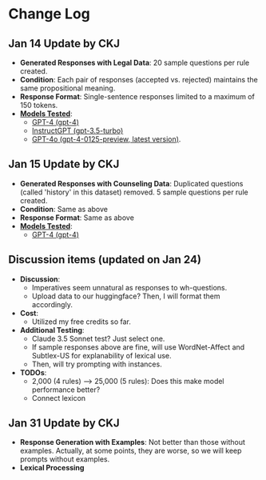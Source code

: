 # Change Log

## Jan 14 Update by CKJ
- **Generated Responses with Legal Data**: 20 sample questions per rule created.
- **Condition**: Each pair of responses (accepted vs. rejected) maintains the same propositional meaning.
- **Response Format**: Single-sentence responses limited to a maximum of 150 tokens.
- [**Models Tested**](https://github.com/ninackjeong/LLM-alignment-data-generation/blob/main/scripts/gpt-family.ipynb):
  - [GPT-4 (gpt-4)](https://github.com/ninackjeong/LLM-alignment-data-generation/tree/main/generated-data/open-australian-legal-qa/GPT-4/test-phase2)
  - [InstructGPT (gpt-3.5-turbo)](https://github.com/ninackjeong/LLM-alignment-data-generation/tree/main/generated-data/open-australian-legal-qa/InstructGPT/test-phase1)
  - [GPT-4o (gpt-4-0125-preview, latest version)](https://github.com/ninackjeong/LLM-alignment-data-generation/tree/main/generated-data/open-australian-legal-qa/GPT-4o/test-phase1).

## Jan 15 Update by CKJ
- **Generated Responses with Counseling Data**: Duplicated questions (called 'history' in this dataset) removed. 5 sample questions per rule created.
- **Condition**: Same as above
- **Response Format**: Same as above
- [**Models Tested**](https://github.com/ninackjeong/LLM-alignment-data-generation/blob/main/scripts/counsel-gpt-family.ipynb):
  - [GPT-4 (gpt-4)](https://github.com/ninackjeong/LLM-alignment-data-generation/tree/main/generated-data/counsel-chat/GPT-4/test-phase1)

## Discussion items (updated on Jan 24)
- **Discussion**:
  - Imperatives seem unnatural as responses to wh-questions.
  - Upload data to our huggingface? Then, I will format them accordingly.
- **Cost**:
  - Utilized my free credits so far.
- **Additional Testing**:
  - Claude 3.5 Sonnet test? Just select one.
  - If sample responses above are fine, will use WordNet-Affect and Subtlex-US for explanability of lexical use.
  - Then, will try prompting with instances.
- **TODOs**:
  - 2,000 (4 rules) --> 25,000 (5 rules): Does this make model performance better?
  - Connect lexicon
  
## Jan 31 Update by CKJ
- **Response Generation with Examples**: Not better than those without examples. Actually, at some points, they are worse, so we will keep prompts without examples.
- **Lexical Processing**

